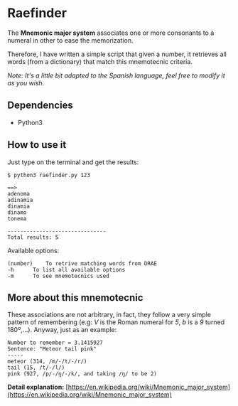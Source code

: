 # Raefinder
The **Mnemonic major system** associates one or more consonants to a numeral in other to ease the memorization.

Therefore, I have written a simple script that given a number, it retrieves all words (from a dictionary) that match this mnemotecnic criteria.

*Note: It's a little bit adapted to the Spanish language, feel free to modify it as you wish.*

## Dependencies

- Python3

## How to use it

Just type on the terminal and get the results:

```
$ python3 raefinder.py 123

==>
adenoma
adinamia
dinamia
dinamo
tonema

-------------------------------
Total results: 5
```

Available options:

```
(number)	To retrive matching words from DRAE
-h		To list all available options
-m		To see mnemotecnics used
```

## More about this mnemotecnic
These associations are not arbitrary, in fact, they follow a very simple pattern of remembering (e.g: *V* is the Roman numeral for *5*, *b* is a *9* turned 180º,...). Anyway, just as an example:

```
Number to remember = 3.1415927
Sentence: "Meteor tail pink"
-----
meteor (314, /m/-/t/-/r/)
tail (15, /t/-/l/)
pink (927, /p/-/ŋ/-/k/, and taking /ŋ/ to be 2)
```

**Detail explanation:** [https://en.wikipedia.org/wiki/Mnemonic_major_system](https://en.wikipedia.org/wiki/Mnemonic_major_system)
